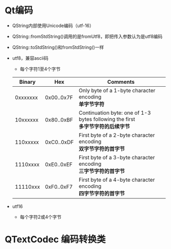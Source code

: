 # Qt编码

* QString内部使用Unicode编码（utf-16）

* QString::fromStdString()调用的是fromUtf8，即把传入参数认为是utf8编码

* QString::toStdString()和fromStdString()一样

* utf8，兼容ascii码
  
  * 每个字符1至4个字节
  
  | Binary   | Hex        | Comments                                                                  |
  | -------- | ---------- | ------------------------------------------------------------------------- |
  | 0xxxxxxx | 0x00..0x7F | Only byte of a 1-byte character encoding<br>**单字节字符**                     |
  | 10xxxxxx | 0x80..0xBF | Continuation byte: one of 1-3 bytes following the first<br>**多字节字符的后续字节** |
  | 110xxxxx | 0xC0..0xDF | First byte of a 2-byte character encoding<br>**双字节字符的首字节**                |
  | 1110xxxx | 0xE0..0xEF | First byte of a 3-byte character encoding<br>**三字节字符的首字节**                |
  | 11110xxx | 0xF0..0xF7 | First byte of a 4-byte character encoding<br>**四字节字符的首字节**                |

* utf16
  
  * 每个字符2或4个字节

# QTextCodec 编码转换类
